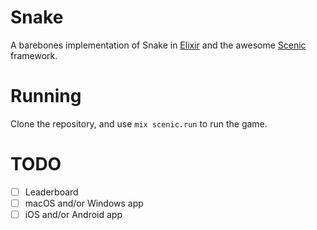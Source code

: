 # Snake

A barebones implementation of Snake in [Elixir](https://elixir-lang.org/) and the awesome [Scenic](https://github.com/boydm/scenic) framework.

# Running

Clone the repository, and use `mix scenic.run` to run the game.

# TODO

- [ ] Leaderboard
- [ ] macOS and/or Windows app
- [ ] iOS and/or Android app

